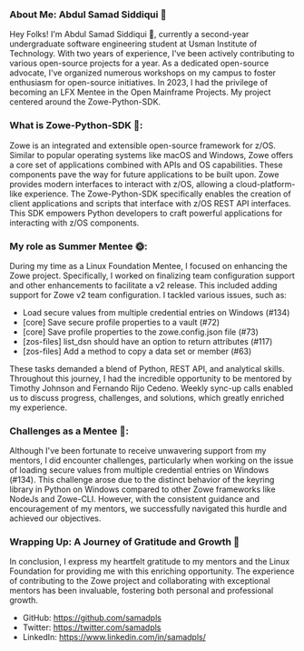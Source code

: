 
### About Me: Abdul Samad Siddiqui 🙌 
Hey Folks!  I'm Abdul Samad Siddiqui 👋, currently a second-year undergraduate software engineering student at Usman Institute of Technology. With two years of experience, I've been actively contributing to various open-source projects for a year. As a dedicated open-source advocate, I've organized numerous workshops on my campus to foster enthusiasm for open-source initiatives. In 2023, I had the privilege of becoming an LFX Mentee in the Open Mainframe Projects. My project centered around the Zowe-Python-SDK.

### What is Zowe-Python-SDK 🚀:
Zowe is an integrated and extensible open-source framework for z/OS. Similar to popular operating systems like macOS and Windows, Zowe offers a core set of applications combined with APIs and OS capabilities. These components pave the way for future applications to be built upon. Zowe provides modern interfaces to interact with z/OS, allowing a cloud-platform-like experience. The Zowe-Python-SDK specifically enables the creation of client applications and scripts that interface with z/OS REST API interfaces. This SDK empowers Python developers to craft powerful applications for interacting with z/OS components.

### My role as Summer Mentee 🌞:
During my time as a Linux Foundation Mentee, I focused on enhancing the Zowe project. Specifically, I worked on finalizing team configuration support and other enhancements to facilitate a v2 release. This included adding support for Zowe v2 team configuration. I tackled various issues, such as:

- Load secure values from multiple credential entries on Windows (#134)
- [core] Save secure profile properties to a vault (#72)
- [core] Save profile properties to the zowe.config.json file (#73)
- [zos-files] list_dsn should have an option to return attributes (#117)
- [zos-files] Add a method to copy a data set or member (#63)

These tasks demanded a blend of Python, REST API, and analytical skills. Throughout this journey, I had the incredible opportunity to be mentored by Timothy Johnson and Fernando Rijo Cedeno. Weekly sync-up calls enabled us to discuss progress, challenges, and solutions, which greatly enriched my experience.

### Challenges as a Mentee 🤔:
Although I've been fortunate to receive unwavering support from my mentors, I did encounter challenges, particularly when working on the issue of loading secure values from multiple credential entries on Windows (#134). This challenge arose due to the distinct behavior of the keyring library in Python on Windows compared to other Zowe frameworks like NodeJs and Zowe-CLI. However, with the consistent guidance and encouragement of my mentors, we successfully navigated this hurdle and achieved our objectives.

### Wrapping Up: A Journey of Gratitude and Growth 🌱
In conclusion, I express my heartfelt gratitude to my mentors and the Linux Foundation for providing me with this enriching opportunity. The experience of contributing to the Zowe project and collaborating with exceptional mentors has been invaluable, fostering both personal and professional growth.

- GitHub: https://github.com/samadpls
- Twitter: https://twitter.com/samadpls
- LinkedIn: https://www.linkedin.com/in/samadpls/